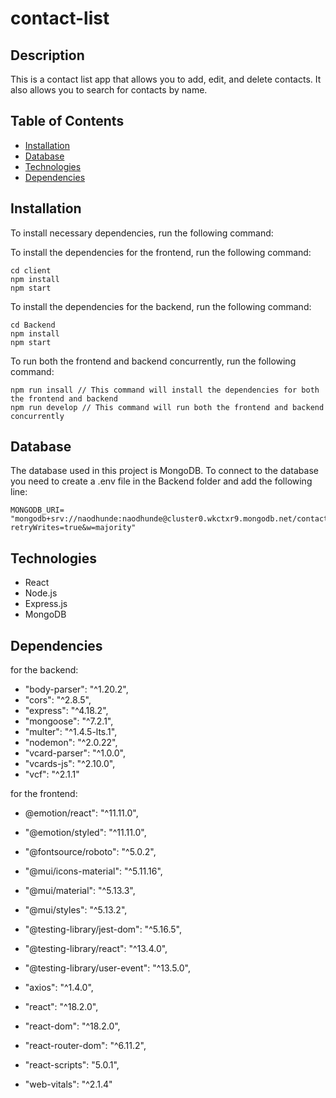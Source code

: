 # contact-list

## Description

This is a contact list app that allows you to add, edit, and delete contacts. It also allows you to search for contacts by name.

## Table of Contents

- [Installation](#installation)
- [Database](#database)
- [Technologies](#technologies)
- [Dependencies](#dependencies)

## Installation

To install necessary dependencies, run the following command:

To install the dependencies for the frontend, run the following command:

```
cd client
npm install
npm start
```

To install the dependencies for the backend, run the following command:

```
cd Backend
npm install
npm start
```

To run both the frontend and backend concurrently, run the following command:

```
npm run insall // This command will install the dependencies for both the frontend and backend
npm run develop // This command will run both the frontend and backend concurrently
```

## Database

The database used in this project is MongoDB. To connect to the database you need to create a .env file in the Backend folder and add the following line:

```
MONGODB_URI= "mongodb+srv://naodhunde:naodhunde@cluster0.wkctxr9.mongodb.net/contactList?retryWrites=true&w=majority"
```

## Technologies

- React
- Node.js
- Express.js
- MongoDB

## Dependencies

for the backend:

- "body-parser": "^1.20.2",
- "cors": "^2.8.5",
- "express": "^4.18.2",
- "mongoose": "^7.2.1",
- "multer": "^1.4.5-lts.1",
- "nodemon": "^2.0.22",
- "vcard-parser": "^1.0.0",
- "vcards-js": "^2.10.0",
- "vcf": "^2.1.1"

for the frontend:

- @emotion/react": "^11.11.0",
- "@emotion/styled": "^11.11.0",
- "@fontsource/roboto": "^5.0.2",
- "@mui/icons-material": "^5.11.16",

- "@mui/material": "^5.13.3",
- "@mui/styles": "^5.13.2",
- "@testing-library/jest-dom": "^5.16.5",
- "@testing-library/react": "^13.4.0",
- "@testing-library/user-event": "^13.5.0",
- "axios": "^1.4.0",
- "react": "^18.2.0",
- "react-dom": "^18.2.0",
- "react-router-dom": "^6.11.2",
- "react-scripts": "5.0.1",
- "web-vitals": "^2.1.4"
